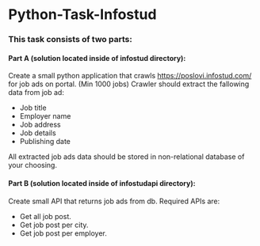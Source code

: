 # Python-Task-Infostud

### This task consists of two parts:
####  Part A (solution located inside of infostud directory):
Create a small python application that crawls https://poslovi.infostud.com/ for job ads on portal. (Min 1000 jobs)
Crawler should extract the fallowing data from job ad:
- Job title
- Employer name
- Job address
- Job details
- Publishing date

All extracted job ads data should be stored in non-relational database of your choosing.
#### Part B (solution located inside of infostudapi directory):
Create small API that returns job ads from db. Required APIs are:
- Get all job post.
- Get job post per city.
- Get job post per employer.
